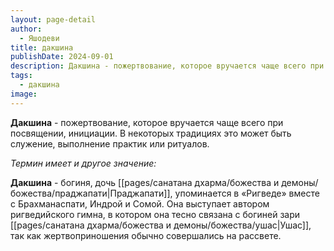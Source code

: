 ```yaml
---
layout: page-detail
author:
  - Яшодеви
title: дакшина
publishDate: 2024-09-01
description: Дакшина - пожертвование, которое вручается чаще всего при посвящении, инициации. В некоторых традициях это может быть служение, выполнение практик или ритуалов.
tags:
  - дакшина
image:
---
```

**Дакшина** - пожертвование, которое вручается чаще всего при посвящении, инициации. В некоторых традициях это может быть служение, выполнение практик или ритуалов.

*Термин имеет и другое значение:*

**Дакшина** - богиня, дочь [[pages/санатана дхарма/божества и демоны/божества/праджапати|Праджапати]], упоминается в «Ригведе» вместе с Брахманаспати, Индрой и Сомой. Она выступает автором ригведийского гимна, в котором она тесно связана с богиней зари [[pages/санатана дхарма/божества и демоны/божества/ушас|Ушас]], так как жертвоприношения обычно совершались на рассвете.


